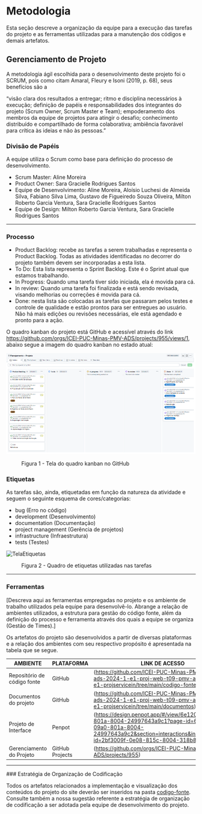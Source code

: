 
# Metodologia

Esta seção descreve a organização da equipe para a execução das tarefas do projeto e as ferramentas utilizadas para a manutenção dos códigos e demais artefatos.


## Gerenciamento de Projeto
A metodologia ágil escolhida para o desenvolvimento deste projeto foi o SCRUM, pois como citam Amaral, Fleury e Isoni (2019, p. 68), seus benefícios são a

“visão clara dos resultados a entregar; ritmo e disciplina necessários à execução; definição de papéis e responsabilidades dos integrantes do projeto (Scrum Owner, Scrum Master e Team); empoderamento dos membros da equipe de projetos para atingir o desafio; conhecimento distribuído e compartilhado de forma colaborativa; ambiência favorável para crítica às ideias e não às pessoas.”

### Divisão de Papéis

A equipe utiliza o Scrum como base para definição do processo de desenvolvimento.
- Scrum Master: Aline Moreira
- Product Owner: Sara Gracielle Rodrigues Santos
- Equipe de Desenvolvimento: Aline Moreira, Aloísio Luchesi de Almeida Silva, Fabiano Silva Lima, Gustavo de Figueiredo Souza Oliveira, Milton Roberto Garcia Ventura, Sara Gracielle Rodrigues Santos
- Equipe de Design: Milton Roberto Garcia Ventura, Sara Gracielle Rodrigues Santos
<hr>

### Processo

- Product Backlog: recebe as tarefas a serem trabalhadas e representa o Product Backlog. Todas as atividades identificadas no decorrer do projeto também devem ser incorporadas a esta lista. 
- To Do: Esta lista representa o Sprint Backlog. Este é o Sprint atual que estamos trabalhando. 
- In Progress: Quando uma tarefa tiver sido iniciada, ela é movida para cá.
- In review: Quando uma tarefa foi finalizada e está sendo revisada, visando melhorias ou correções é movida para cá. 
- Done: nesta lista são colocadas as tarefas que passaram pelos testes e controle de qualidade e estão prontos para ser entregues ao usuário. Não há mais edições ou revisões necessárias, ele está agendado e pronto para a ação.

O quadro kanban do projeto está GitHub e acessível através do link https://github.com/orgs/ICEI-PUC-Minas-PMV-ADS/projects/955/views/1, abaixo segue a imagem do quadro kanban no estado atual:

![Planejamento_Kanban_etapa2](https://github.com/ICEI-PUC-Minas-PMV-ADS/pmv-ads-2024-1-e1-proj-web-t09-pmv-ads-2024-1-e1-projservicein/blob/9179a0a611ced5188fab1f75a2bf6643ab82a66a/documentos/img/Planejamento_Kanban_etapa2.png)

<figure>
      <figcaption>Figura 1 - Tela do quadro kanban no GitHub
</figure>

### Etiquetas
<p>As tarefas são, ainda, etiquetadas em função da natureza da atividade e seguem o seguinte esquema de cores/categorias:</p>

<ul>
  <li>bug (Erro no código)</li>
  <li>development (Desenvolvimento)</li>
  <li>documentation (Documentação)</li>
  <li>project management (Gerência de projetos)</li>
  <li>infrastructure (Infraestrutura)</li>
  <li>tests (Testes)</li>
</ul>

![TelaEtiquetas](https://github.com/ICEI-PUC-Minas-PMV-ADS/pmv-ads-2024-1-e1-proj-web-t09-pmv-ads-2024-1-e1-projservicein/assets/165446124/470e7246-1d13-44fb-b403-f6bc71318822)

<figure>
<figcaption>Figura 2 - Quadro de etiquetas utilizadas nas tarefas
</figure>
<hr>
 
### Ferramentas

[Descreva aqui as ferramentas empregadas no projeto e os ambiente de trabalho utilizados pela  equipe para desenvolvê-lo. Abrange a relação de ambientes utilizados, a estrutura para gestão do código fonte, além da definição do processo e ferramenta através dos quais a equipe se organiza (Gestão de Times).]

Os artefatos do projeto são desenvolvidos a partir de diversas plataformas e a relação dos ambientes com seu respectivo propósito é apresentada na tabela que se segue.

| AMBIENTE                            | PLATAFORMA                         | LINK DE ACESSO                                                                                                                   |
|-------------------------------------|------------------------------------|----------------------------------------------------------------------------------------------------------------------------------|
| Repositório de código fonte         | GitHub                             | (https://github.com/ICEI-PUC-Minas-PMV-ADS/pmv-ads-2024-1-e1-proj-web-t09-pmv-ads-2024-1-e1-projservicein/tree/main/codigo-fonte)|
| Documentos do projeto               | GitHub                             | (https://github.com/ICEI-PUC-Minas-PMV-ADS/pmv-ads-2024-1-e1-proj-web-t09-pmv-ads-2024-1-e1-projservicein/tree/main/documentos)  |
| Projeto de Interface                | Penpot                             | (https://design.penpot.app/#/view/6e12068a-09a0-801a-8004-24997643a9c1?page-id=6e12068a-09a0-801a-8004-24997643a9c2&section=interactions&index=0&share-id=2bf3009f-0e08-815c-8004-318b892e5d59)                                                                                                                                                                                            |
| Gerenciamento do Projeto            | GitHub Projects                    | (https://github.com/orgs/ICEI-PUC-Minas-PMV-ADS/projects/955)                                                                    |

<hr>
### Estratégia de Organização de Codificação 

Todos os artefatos relacionados a implementação e visualização dos conteúdos do projeto do site deverão ser inseridos na pasta [codigo-fonte](https://github.com/ICEI-PUC-Minas-PMV-ADS/pmv-ads-2024-1-e1-proj-web-t09-pmv-ads-2024-1-e1-projservicein/tree/main/codigo-fonte). Consulte também a nossa sugestão referente a estratégia de organização de codificação a ser adotada pela equipe de desenvolvimento do projeto.
